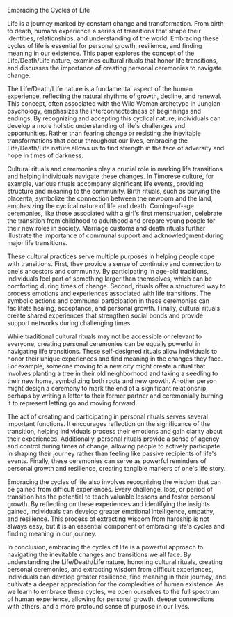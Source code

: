 Embracing the Cycles of Life

Life is a journey marked by constant change and transformation. From birth to death, humans experience a series of transitions that shape their identities, relationships, and understanding of the world. Embracing these cycles of life is essential for personal growth, resilience, and finding meaning in our existence. This paper explores the concept of the Life/Death/Life nature, examines cultural rituals that honor life transitions, and discusses the importance of creating personal ceremonies to navigate change.

The Life/Death/Life nature is a fundamental aspect of the human experience, reflecting the natural rhythms of growth, decline, and renewal. This concept, often associated with the Wild Woman archetype in Jungian psychology, emphasizes the interconnectedness of beginnings and endings. By recognizing and accepting this cyclical nature, individuals can develop a more holistic understanding of life's challenges and opportunities. Rather than fearing change or resisting the inevitable transformations that occur throughout our lives, embracing the Life/Death/Life nature allows us to find strength in the face of adversity and hope in times of darkness.

Cultural rituals and ceremonies play a crucial role in marking life transitions and helping individuals navigate these changes. In Timorese culture, for example, various rituals accompany significant life events, providing structure and meaning to the community. Birth rituals, such as burying the placenta, symbolize the connection between the newborn and the land, emphasizing the cyclical nature of life and death. Coming-of-age ceremonies, like those associated with a girl's first menstruation, celebrate the transition from childhood to adulthood and prepare young people for their new roles in society. Marriage customs and death rituals further illustrate the importance of communal support and acknowledgment during major life transitions.

These cultural practices serve multiple purposes in helping people cope with transitions. First, they provide a sense of continuity and connection to one's ancestors and community. By participating in age-old traditions, individuals feel part of something larger than themselves, which can be comforting during times of change. Second, rituals offer a structured way to process emotions and experiences associated with life transitions. The symbolic actions and communal participation in these ceremonies can facilitate healing, acceptance, and personal growth. Finally, cultural rituals create shared experiences that strengthen social bonds and provide support networks during challenging times.

While traditional cultural rituals may not be accessible or relevant to everyone, creating personal ceremonies can be equally powerful in navigating life transitions. These self-designed rituals allow individuals to honor their unique experiences and find meaning in the changes they face. For example, someone moving to a new city might create a ritual that involves planting a tree in their old neighborhood and taking a seedling to their new home, symbolizing both roots and new growth. Another person might design a ceremony to mark the end of a significant relationship, perhaps by writing a letter to their former partner and ceremonially burning it to represent letting go and moving forward.

The act of creating and participating in personal rituals serves several important functions. It encourages reflection on the significance of the transition, helping individuals process their emotions and gain clarity about their experiences. Additionally, personal rituals provide a sense of agency and control during times of change, allowing people to actively participate in shaping their journey rather than feeling like passive recipients of life's events. Finally, these ceremonies can serve as powerful reminders of personal growth and resilience, creating tangible markers of one's life story.

Embracing the cycles of life also involves recognizing the wisdom that can be gained from difficult experiences. Every challenge, loss, or period of transition has the potential to teach valuable lessons and foster personal growth. By reflecting on these experiences and identifying the insights gained, individuals can develop greater emotional intelligence, empathy, and resilience. This process of extracting wisdom from hardship is not always easy, but it is an essential component of embracing life's cycles and finding meaning in our journey.

In conclusion, embracing the cycles of life is a powerful approach to navigating the inevitable changes and transitions we all face. By understanding the Life/Death/Life nature, honoring cultural rituals, creating personal ceremonies, and extracting wisdom from difficult experiences, individuals can develop greater resilience, find meaning in their journey, and cultivate a deeper appreciation for the complexities of human existence. As we learn to embrace these cycles, we open ourselves to the full spectrum of human experience, allowing for personal growth, deeper connections with others, and a more profound sense of purpose in our lives.